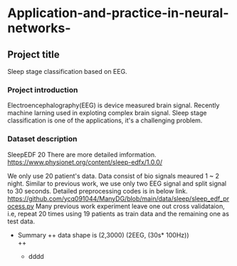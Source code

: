 # Application-and-practice-in-neural-networks-

## Project title 
Sleep stage classification based on EEG.

### Project introduction
Electroencephalography(EEG) is device measured brain signal. Recently machine larning used in exploting complex brain signal. 
Sleep stage classification is one of the applications, it's a challenging problem.

### Dataset description
SleepEDF 20
There are more detailed imformation. https://www.physionet.org/content/sleep-edfx/1.0.0/

We only use 20 patient's data. Data consist of bio signals meaured 1 ~ 2 night. Similar to previous work, we use only two EEG signal and split signal to 30 seconds.
Detailed preprocessing codes is in below link.
https://github.com/ycq091044/ManyDG/blob/main/data/sleep/sleep_edf_process.py
Many previous work experiment leave one out cross validataion, i.e, repeat 20 times using 19 patients as train data and the remaining one as test data.



+ Summary
  ++ data shape is (2,3000) (2EEG, (30s* 100Hz))  
  ++ 


  + dddd
